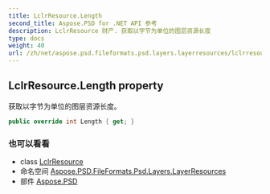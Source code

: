 ```yaml
---
title: LclrResource.Length
second_title: Aspose.PSD for .NET API 参考
description: LclrResource 财产. 获取以字节为单位的图层资源长度
type: docs
weight: 40
url: /zh/net/aspose.psd.fileformats.psd.layers.layerresources/lclrresource/length/
---
```

## LclrResource.Length property

获取以字节为单位的图层资源长度。

```csharp
public override int Length { get; }
```

### 也可以看看

* class [LclrResource](../)
* 命名空间 [Aspose.PSD.FileFormats.Psd.Layers.LayerResources](../../lclrresource/)
* 部件 [Aspose.PSD](../../../)


